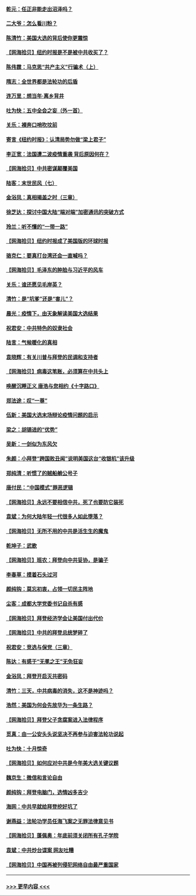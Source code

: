#### [乾元：任正非能走出沼泽吗？](../pages/nsc993/n12515831.md?t=11010902) 
#### [二大爷：怎么看川粉？](../pages/nsc993/n12515820.md?t=11010902) 
#### [陈清竹：美国大选的背后使你更震惊](../pages/nsc993/n12515589.md?t=11010902) 
#### [【网海拾贝】纽约时报是不是被中共收买了？](../pages/nsc993/n12515122.md?t=11010902) 
#### [陈伟霆：马克思“共产主义”行骗术（上）](../pages/nsc993/n12510217.md?t=11010902) 
#### [隋志：全世界都是法轮功的后盾](../pages/nsc993/n12510636.md?t=11010902) 
#### [连万里：想当年‧离乡背井](../pages/nsc993/n12510623.md?t=11010902) 
#### [吐为快：五中全会之妄（外一首）](../pages/nsc993/n12510470.md?t=11010902) 
#### [关乐：裸奔口哨吹坟前](../pages/nsc993/n12510403.md?t=11010902) 
#### [寄言《纽约时报》：认清局势勿做“梁上君子”](../pages/nsc993/n12510042.md?t=11010902) 
#### [李正宽：法国遭二波疫情重袭 背后原因何在？](../pages/nsc993/n12509971.md?t=11010902) 
#### [【网海拾贝】中共密谋颠覆美国](../pages/nsc993/n12509816.md?t=11010902) 
#### [陆客：末世民风（七）](../pages/nsc993/n12507822.md?t=11010902) 
#### [金浴凤：真相揭盖之时（三章）](../pages/nsc993/n12507804.md?t=11010902) 
#### [徐芝达：探讨中国大陆“端对端”加密通讯的突破方式](../pages/nsc993/n12507682.md?t=11010902) 
#### [玲兰：听不懂的“一带一路”](../pages/nsc993/n12507669.md?t=11010902) 
#### [【网海拾贝】纽约时报成了美国版的环球时报](../pages/nsc993/n12507053.md?t=11010902) 
#### [骆克仁：要真打台湾还会一直喊吗？](../pages/nsc993/n12506843.md?t=11010902) 
#### [【网海拾贝】毛泽东的肿脸与习近平的风车](../pages/nsc993/n12504537.md?t=11010902) 
#### [关乐：谁还愿见毛岸英？](../pages/nsc993/n12503866.md?t=11010902) 
#### [清竹：是“坑爹”还是“害儿”？](../pages/nsc993/n12503034.md?t=11010902) 
#### [晨光：疫情下，由天象解读美国大选结果](../pages/nsc993/n12502536.md?t=11010902) 
#### [祝君安：中共特色的奴隶社会](../pages/nsc993/n12501529.md?t=11010902) 
#### [陆言：气候暖化的真相](../pages/nsc993/n12501183.md?t=11010902) 
#### [袁晓辉：有关川普与拜登的民调和支持者](../pages/nsc993/n12500433.md?t=11010902) 
#### [【网海拾贝】病毒这笔账，必须算在中共头上](../pages/nsc993/n12500320.md?t=11010902) 
#### [唤醒沉睡正义 唐浩与您相约《十字路口》](../pages/nsc993/n12497980.md?t=11010902) 
#### [郑法途：叹“一尊”](../pages/nsc993/n12498837.md?t=11010902) 
#### [伍新：美国大选末场辩论疫情问题的启示](../pages/nsc993/n12498829.md?t=11010902) 
#### [梁之：胡锡进的“优势”](../pages/nsc993/n12498780.md?t=11010902) 
#### [吴新：一剑似为东风欠](../pages/nsc993/n12498772.md?t=11010902) 
#### [朱颜：小拜登“跨国败丑闻”说明美国这台“收银机”该升级](../pages/nsc993/n12498731.md?t=11010902) 
#### [郑纯清：听惯了的贼船艄公号子](../pages/nsc993/n12498721.md?t=11010902) 
#### [唐付民：“中国模式”罪恶逻辑](../pages/nsc993/n12498310.md?t=11010902) 
#### [【网海拾贝】永远不要相信中共，死了也要防它装死](../pages/nsc993/n12498162.md?t=11010902) 
#### [袁斌：为何大陆年轻一代很多人如此堕落？](../pages/nsc993/n12495696.md?t=11010902) 
#### [【网海拾贝】无所不用的中共是活生生的魔鬼](../pages/nsc993/n12495621.md?t=11010902) 
#### [乾坤子：武歌](../pages/nsc993/n12493391.md?t=11010902) 
#### [【网海拾贝】班农：拜登向中共妥协，是骗子](../pages/nsc993/n12492877.md?t=11010902) 
#### [李春草：摸着石头过河](../pages/nsc993/n12491121.md?t=11010902) 
#### [颜纯钩：莫忘初衷，占领一切民主阵地](../pages/nsc993/n12490965.md?t=11010902) 
#### [尘客：成都大学党委书记自杀有感](../pages/nsc993/n12490950.md?t=11010902) 
#### [【网海拾贝】拜登经济学会让美国付出代价](../pages/nsc993/n12489662.md?t=11010902) 
#### [【网海拾贝】中共的拜登总统梦碎了](../pages/nsc993/n12487896.md?t=11010902) 
#### [祝君安：竞选与保党（三章）](../pages/nsc993/n12487258.md?t=11010902) 
#### [陈达：有感于“无冕之王”无免狂妄](../pages/nsc993/n12485133.md?t=11010902) 
#### [金浴凤：拜登开启灭共密码](../pages/nsc993/n12485125.md?t=11010902) 
#### [清竹：三天，中共病毒的消失，这不是神迹吗？](../pages/nsc993/n12485027.md?t=11010902) 
#### [浩然：美国为何会先放华为一条生路？](../pages/nsc993/n12484997.md?t=11010902) 
#### [【网海拾贝】拜登父子贪腐案进入法律程序](../pages/nsc993/n12484957.md?t=11010902) 
#### [觅真：由一公安头头说坚决不再参与迫害法轮功说起](../pages/nsc993/n12484212.md?t=11010902) 
#### [吐为快：十月惊奇](../pages/nsc993/n12484172.md?t=11010902) 
#### [【网海拾贝】如何应对中共是今年美大选关键议题](../pages/nsc993/n12483755.md?t=11010902) 
#### [魏京生：微信和言论自由](../pages/nsc993/n12483372.md?t=11010902) 
#### [颜纯钩：拜登电脑门，选情凶多吉少](../pages/nsc993/n12482666.md?t=11010902) 
#### [海网：中共早就给拜登挖好坑了](../pages/nsc993/n12482660.md?t=11010902) 
#### [谢燕益：法轮功学员任海飞案之无罪法律意见书](../pages/nsc993/n12482512.md?t=11010902) 
#### [【网海拾贝】蓬佩奥：年底前须关闭所有孔子学院](../pages/nsc993/n12482443.md?t=11010902) 
#### [袁斌：中共炒台谍案 网友吐糟](../pages/nsc993/n12481564.md?t=11010902) 
#### [【网海拾贝】中国再被列侵犯网络自由最严重国家](../pages/nsc993/n12479643.md?t=11010902) 

----
#### [ >>> 更早内容 <<< ](../indexes/nsc993-earlier.md)
